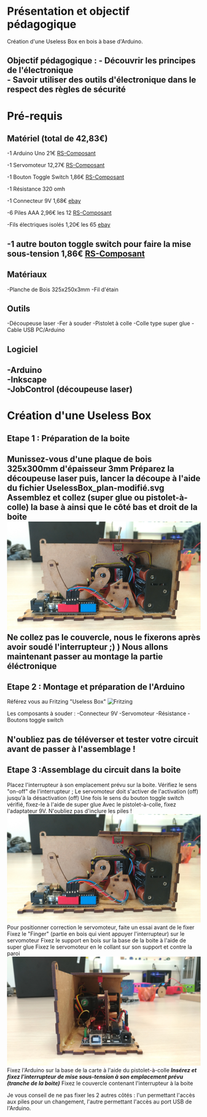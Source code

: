 ﻿# Présentation et objectif pédagogique

Création d'une Useless Box en bois à base d'Arduino.

Objectif pédagogique : 	- Découvrir les principes de l'électronique<br>
			- Savoir utiliser des outils d'électronique dans le respect des règles de sécurité
---
# Pré-requis
## Matériel (total de 42,83€)
-1 Arduino Uno
21€	 	[RS-Composant](http://fr.rs-online.com/web/p/kits-de-developpement-pour-processeurs-et-microcontroleurs/7697409/)

-1 Servomoteur
12,27€ 		[RS-Composant](http://fr.rs-online.com/web/p/servomoteurs/7813058/)

-1 Bouton Toggle Switch
1,86€		[RS-Composant](http://fr.rs-online.com/web/p/interrupteurs-a-levier/4480911/)

-1 Résistance 320 omh

-1 Connecteur 9V
1,68€		[ebay](http://www.ebay.fr/itm/1-2-3-4-6-8-x-AA-AAA-23A-9V-Battery-Holder-Snap-On-Connector-Enclosed-Box-Switch/180814661762?hash=item2a1964c882:m:mhR6vszwxemlv3mGgcG-pvQ)

-6 Piles AAA
2,96€ les 12	[RS-Composant](http://fr.rs-online.com/web/p/piles-aaa/7442209/)

-Fils électriques isolés
1,20€ les 65 	[ebay](http://www.ebay.fr/itm/65pcs-Male-to-Male-Flexible-Solderless-Breadboard-Jumper-Cable-Wires-For-Arduino/301227825820?hash=item462293da9c:g:2tIAAOSwubRXHx96)

-1 autre bouton toggle switch pour faire la mise sous-tension
1,86€	[RS-Composant](http://fr.rs-online.com/web/p/interrupteurs-a-levier/4480911/)
---
## Matériaux
-Planche de Bois 325x250x3mm
-Fil d'étain
## Outils
-Découpeuse laser
-Fer à souder
-Pistolet à colle
-Colle type super glue
-Cable USB PC/Arduino
## Logiciel
-Arduino<br>
-Inkscape<br>
-JobControl (découpeuse laser)<br>
---
# Création d'une Useless Box
## Etape 1 : Préparation de la boite
Munissez-vous d'une plaque de bois 325x300mm d'épaisseur 3mm
Préparez la découpeuse laser puis, lancer la découpe à l'aide du fichier UselessBox_plan-modifié.svg
Assemblez et collez (super glue ou pistolet-à-colle) la base à ainsi que le côté bas et droit de la boite 
![Useless Box en assemblage](/Photos/30.jpg)
Ne collez pas le couvercle, nous le fixerons après avoir soudé l'interrupteur ;) )
Nous allons maintenant passer au montage la partie éléctronique
---
## Etape 2 : Montage et préparation de l'Arduino
Référez vous au Fritzing "Useless Box"
![Fritzing](/Fritzing/useless_box.fzz)

Les composants à souder : 	-Connecteur 9V
				-Servomoteur
				-Résistance
				-Boutons toggle switch

N'oubliez pas de téléverser et tester votre circuit avant de passer à l'assemblage !
---
## Etape 3 :Assemblage du circuit dans la boite

Placez l'interrupteur à son emplacement prévu sur la boite.
Vérifiez le sens "on-off" de l'interrupteur ; Le servomoteur doit s'activer de l'activation (off) jusqu'à la désactivation (off)
Une fois le sens du bouton toggle switch vérifié, fixez-le à l'aide de super glue
Avec le pistolet-à-colle, fixez l'adaptateur 9V. N'oubliez pas d'inclure les piles !
![Vue de face](/Photos/30.jpg)
Pour positionner correction le servomoteur, faite un essai avant de le fixer
Fixez le "Finger" (partie en bois qui vient appuyer l'interrupteur) sur le servomoteur
Fixez le support en bois sur la base de la boite à l'aide de super glue
Fixez le servomoteur en le collant sur son support et contre la paroi
![Vue de côté](/Photos/31.jpg)
Fixez l'Arduino sur la base de la carte à l'aide du pistolet-à-colle
***Insérez et fixez l'interrupteur de mise sous-tension à son emplacement prévu (tranche de la boite)***
Fixez le couvercle contenant l'interrupteur à la boite

Je vous conseil de ne pas fixer les 2 autres côtés : l'un permettant l'accès aux piles pour un changement, l'autre permettant l'accès au port USB de l'Arduino.